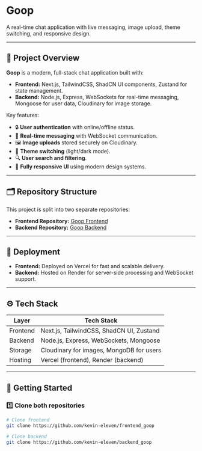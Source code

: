 # Goop

A real-time chat application with live messaging, image upload, theme switching, and responsive design.

---

## 📌 Project Overview

**Goop** is a modern, full-stack chat application built with:

- **Frontend:** Next.js, TailwindCSS, ShadCN UI components, Zustand for state management.
- **Backend:** Node.js, Express, WebSockets for real-time messaging, Mongoose for user data, Cloudinary for image storage.

Key features:
- 🔒 **User authentication** with online/offline status.
- 💬 **Real-time messaging** with WebSocket communication.
- 🖼️ **Image uploads** stored securely on Cloudinary.
- 🎨 **Theme switching** (light/dark mode).
- 🔍 **User search and filtering**.
- 📱 **Fully responsive UI** using modern design systems.

---

## 🗂️ Repository Structure

This project is split into two separate repositories:

- **Frontend Repository:** [Goop Frontend](https://github.com/kevin-eleven/frontend_goop)
- **Backend Repository:** [Goop Backend](https://github.com/kevin-eleven/backend_goop)

---

## 🚀 Deployment

- **Frontend:** Deployed on Vercel for fast and scalable delivery.
- **Backend:** Hosted on Render for server-side processing and WebSocket support.

---

## ⚙️ Tech Stack

| Layer    | Tech Stack                                 |
|----------|--------------------------------------------|
| Frontend | Next.js, TailwindCSS, ShadCN UI, Zustand   |
| Backend  | Node.js, Express, WebSockets, Mongoose    |
| Storage  | Cloudinary for images, MongoDB for users  |
| Hosting  | Vercel (frontend), Render (backend)       |

---

## 🏁 Getting Started

### 1️⃣ Clone both repositories

```bash
# Clone frontend
git clone https://github.com/kevin-eleven/frontend_goop

# Clone backend
git clone https://github.com/kevin-eleven/backend_goop
